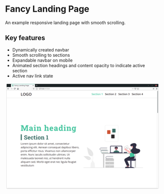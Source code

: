 # Fancy Landing Page

An example responsive landing page with smooth scrolling.

## Key features

- Dynamically created navbar
- Smooth scrolling to sections
- Expandable navbar on mobile
- Animated section headings and content opacity to indicate active section
- Active nav link state

![screenshot](screenshots/desktop-screenshot.png)
